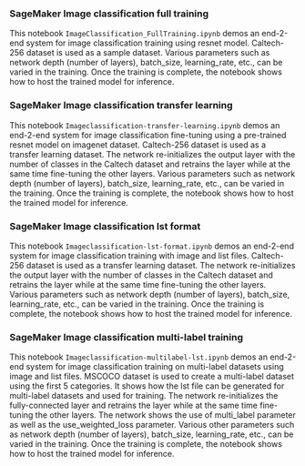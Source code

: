 ### SageMaker Image classification full training
This notebook `ImageClassification_FullTraining.ipynb` demos an end-2-end system for image classification training using resnet model. Caltech-256 dataset is used as a sample dataset. Various parameters such as network depth (number of layers), batch_size, learning_rate, etc., can be varied in the training. Once the training is complete, the notebook shows how to host the trained model for inference.

### SageMaker Image classification transfer learning
This notebook `Imageclassification-transfer-learning.ipynb` demos an end-2-end system for image classification fine-tuning using a pre-trained resnet model on imagenet dataset. Caltech-256 dataset is used as a transfer learning dataset. The network re-initializes the output layer with the number of classes in the Caltech dataset and retrains the layer while at the same time fine-tuning the other layers. Various parameters such as network depth (number of layers), batch_size, learning_rate, etc., can be varied in the training. Once the training is complete, the notebook shows how to host the trained model for inference.

### SageMaker Image classification lst format
This notebook `Imageclassification-lst-format.ipynb` demos an end-2-end system for image classification training with image and list files. Caltech-256 dataset is used as a transfer learning dataset. The network re-initializes the output layer with the number of classes in the Caltech dataset and retrains the layer while at the same time fine-tuning the other layers. Various parameters such as network depth (number of layers), batch_size, learning_rate, etc., can be varied in the training. Once the training is complete, the notebook shows how to host the trained model for inference.

### SageMaker Image classification multi-label training
This notebook `Imageclassification-multilabel-lst.ipynb` demos an end-2-end system for image classification training on multi-label datasets using image and list files. MSCOCO dataset is used to create a multi-label dataset using the first 5 categories. It shows how the lst file can be generated for multi-label datasets and used for training. The network re-initializes the fully-connected layer and retrains the layer while at the same time fine-tuning the other layers. The network shows the use of multi_label parameter as well as the use_weighted_loss parameter. Various other parameters such as network depth (number of layers), batch_size, learning_rate, etc., can be varied in the training. Once the training is complete, the notebook shows how to host the trained model for inference.
